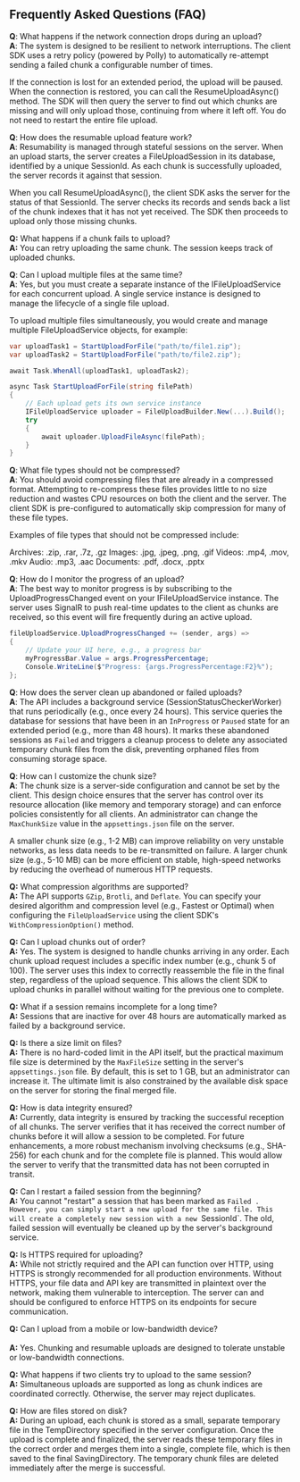 ## Frequently Asked Questions (FAQ)

**Q**: What happens if the network connection drops during an upload?<br>
**A**: The system is designed to be resilient to network interruptions. The client SDK uses a retry policy (powered by Polly) to automatically re-attempt sending a failed chunk a configurable number of times.

If the connection is lost for an extended period, the upload will be paused. When the connection is restored, you can call the ResumeUploadAsync() method. The SDK will then query the server to find out which chunks are missing and will only upload those, continuing from where it left off. You do not need to restart the entire file upload.

**Q**: How does the resumable upload feature work?<br>
**A**: Resumability is managed through stateful sessions on the server. When an upload starts, the server creates a FileUploadSession in its database, identified by a unique SessionId. As each chunk is successfully uploaded, the server records it against that session.

When you call ResumeUploadAsync(), the client SDK asks the server for the status of that SessionId. The server checks its records and sends back a list of the chunk indexes that it has not yet received. The SDK then proceeds to upload only those missing chunks.

**Q:** What happens if a chunk fails to upload?<br>
**A:** You can retry uploading the same chunk. The session keeps track of uploaded chunks.

**Q**: Can I upload multiple files at the same time?<br>
**A**: Yes, but you must create a separate instance of the IFileUploadService for each concurrent upload. A single service instance is designed to manage the lifecycle of a single file upload.

To upload multiple files simultaneously, you would create and manage multiple FileUploadService objects, for example:
```C#
var uploadTask1 = StartUploadForFile("path/to/file1.zip");
var uploadTask2 = StartUploadForFile("path/to/file2.zip");

await Task.WhenAll(uploadTask1, uploadTask2);

async Task StartUploadForFile(string filePath)
{
    // Each upload gets its own service instance
    IFileUploadService uploader = FileUploadBuilder.New(...).Build();
    try
    {
        await uploader.UploadFileAsync(filePath);
    }
}
```

**Q**: What file types should not be compressed?<br>
**A**: You should avoid compressing files that are already in a compressed format. Attempting to re-compress these files provides little to no size reduction and wastes CPU resources on both the client and the server. The client SDK is pre-configured to automatically skip compression for many of these file types.

Examples of file types that should not be compressed include:

Archives: .zip, .rar, .7z, .gz
Images: .jpg, .jpeg, .png, .gif
Videos: .mp4, .mov, .mkv
Audio: .mp3, .aac
Documents: .pdf, .docx, .pptx

**Q**: How do I monitor the progress of an upload?<br>
**A**: The best way to monitor progress is by subscribing to the UploadProgressChanged event on your IFileUploadService instance. The server uses SignalR to push real-time updates to the client as chunks are received, so this event will fire frequently during an active upload.
```C#
fileUploadService.UploadProgressChanged += (sender, args) =>
{
    // Update your UI here, e.g., a progress bar
    myProgressBar.Value = args.ProgressPercentage;
    Console.WriteLine($"Progress: {args.ProgressPercentage:F2}%");
};
```
**Q**: How does the server clean up abandoned or failed uploads?<br>
**A**: The API includes a background service (SessionStatusCheckerWorker) that runs periodically (e.g., once every 24 hours). This service queries the database for sessions that have been in an `InProgress` or `Paused` state for an extended period (e.g., more than 48 hours). It marks these abandoned sessions as `Failed` and triggers a cleanup process to delete any associated temporary chunk files from the disk, preventing orphaned files from consuming storage space.

**Q**: How can I customize the chunk size?<br>
**A**: The chunk size is a server-side configuration and cannot be set by the client. This design choice ensures that the server has control over its resource allocation (like memory and temporary storage) and can enforce policies consistently for all clients. An administrator can change the `MaxChunkSize` value in the `appsettings.json` file on the server.

A smaller chunk size (e.g., 1-2 MB) can improve reliability on very unstable networks, as less data needs to be re-transmitted on failure. A larger chunk size (e.g., 5-10 MB) can be more efficient on stable, high-speed networks by reducing the overhead of numerous HTTP requests.

**Q:** What compression algorithms are supported? <br>
**A:** The API supports `GZip`, `Brotli`, and `Deflate`. You can specify your desired algorithm and compression level (e.g., Fastest or Optimal) when configuring the `FileUploadService` using the client SDK's `WithCompressionOption()` method.

**Q:** Can I upload chunks out of order? <br> 
**A:** Yes. The system is designed to handle chunks arriving in any order. Each chunk upload request includes a specific index number (e.g., chunk 5 of 100). The server uses this index to correctly reassemble the file in the final step, regardless of the upload sequence. This allows the client SDK to upload chunks in parallel without waiting for the previous one to complete.

**Q:** What if a session remains incomplete for a long time? <br> 
**A:** Sessions that are inactive for over 48 hours are automatically marked as failed by a background service.

**Q:** Is there a size limit on files?  <br>
**A:** There is no hard-coded limit in the API itself, but the practical maximum file size is determined by the `MaxFileSize` setting in the server's `appsettings.json` file. By default, this is set to 1 GB, but an administrator can increase it. The ultimate limit is also constrained by the available disk space on the server for storing the final merged file.

**Q:** How is data integrity ensured? <br> 
**A:** Currently, data integrity is ensured by tracking the successful reception of all chunks. The server verifies that it has received the correct number of chunks before it will allow a session to be completed. For future enhancements, a more robust mechanism involving checksums (e.g., SHA-256) for each chunk and for the complete file is planned. This would allow the server to verify that the transmitted data has not been corrupted in transit.

**Q:** Can I restart a failed session from the beginning? <br> 
**A:** You cannot "restart" a session that has been marked as `Failed . However, you can simply start a new upload for the same file. This will create a completely new session with a new `SessionId`. The old, failed session will eventually be cleaned up by the server's background service.

**Q:** Is HTTPS required for uploading?  <br>
**A:** While not strictly required and the API can function over HTTP, using HTTPS is strongly recommended for all production environments. Without HTTPS, your file data and API key are transmitted in plaintext over the network, making them vulnerable to interception. The server can and should be configured to enforce HTTPS on its endpoints for secure communication.

**Q:** Can I upload from a mobile or low-bandwidth device?<br>  
**A:** Yes. Chunking and resumable uploads are designed to tolerate unstable or low-bandwidth connections.

**Q:** What happens if two clients try to upload to the same session? <br> 
**A:** Simultaneous uploads are supported as long as chunk indices are coordinated correctly. Otherwise, the server may reject duplicates.

**Q:** How are files stored on disk? <br> 
**A:** During an upload, each chunk is stored as a small, separate temporary file in the TempDirectory specified in the server configuration. Once the upload is complete and finalized, the server reads these temporary files in the correct order and merges them into a single, complete file, which is then saved to the final SavingDirectory. The temporary chunk files are deleted immediately after the merge is successful.



